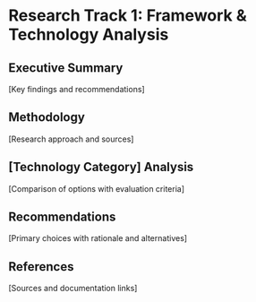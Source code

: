 # Research Track 1: Framework & Technology Analysis

## Executive Summary
[Key findings and recommendations]

## Methodology
[Research approach and sources]

## [Technology Category] Analysis
[Comparison of options with evaluation criteria]

## Recommendations
[Primary choices with rationale and alternatives]

## References
[Sources and documentation links]